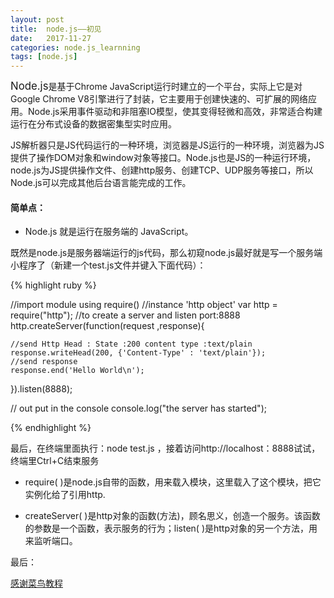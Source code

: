 ```yaml
---
layout: post
title:  node.js——初见
date:   2017-11-27
categories: node.js_learnning
tags: [node.js]
---
```

<big>Node.js</big>是基于Chrome JavaScript运行时建立的一个平台，实际上它是对Google Chrome V8引擎进行了封装，它主要用于创建快速的、可扩展的网络应用。Node.js采用事件驱动和非阻塞IO模型，使其变得轻微和高效，非常适合构建运行在分布式设备的数据密集型实时应用。

JS解析器只是JS代码运行的一种环境，浏览器是JS运行的一种环境，浏览器为JS提供了操作DOM对象和window对象等接口。Node.js也是JS的一种运行环境，node.js为JS提供操作文件、创建http服务、创建TCP、UDP服务等接口，所以Node.js可以完成其他后台语言能完成的工作。

#### 简单点：
* Node.js 就是运行在服务端的 JavaScript。

既然是node.js是服务器端运行的js代码，那么初窥node.js最好就是写一个服务端小程序了（新建一个test.js文件并键入下面代码）：

{% highlight ruby %}

//import module using require() 
//instance 'http object'
var http = require("http");
//to create a server and listen port:8888
http.createServer(function(request ,response){

	//send Http Head : State :200 content type :text/plain 
	response.writeHead(200, {'Content-Type' : 'text/plain'});
	//send response 
	response.end('Hello World\n');


}).listen(8888);

// out put in the console 
console.log("the server has started");

{% endhighlight %}

最后，在终端里面执行：node test.js ，接着访问http://localhost：8888试试，终端里Ctrl+C结束服务

* require( )是node.js自带的函数，用来载入模块，这里载入了这个模块，把它实例化给了引用http.

* createServer( )是http对象的函数(方法)，顾名思义，创造一个服务。该函数的参数是一个函数，表示服务的行为；listen( )是http对象的另一个方法，用来监听端口。

最后：

[感谢菜鸟教程](http://www.runoob.com/nodejs/nodejs-http-server.html)
